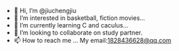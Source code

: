 - 👋 Hi, I’m @jiuchengjiu
- 👀 I’m interested in basketball, fiction movies...
- 🌱 I’m currently learning C and caculus...
- 💞️ I’m looking to collaborate on study partner.
- 📫 How to reach me ... My email:1828436628@qq.com

<!---
jiuchengjiu/jiuchengjiu is a ✨ special ✨ repository because its `README.md` (this file) appears on your GitHub profile.
You can click the Preview link to take a look at your changes.
--->
